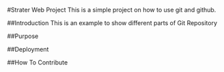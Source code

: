 #Strater Web Project
This is a simple project on how to use git and github.

##Introduction
This is an example to show different parts of Git Repository

##Purpose

##Deployment

##How To Contribute 